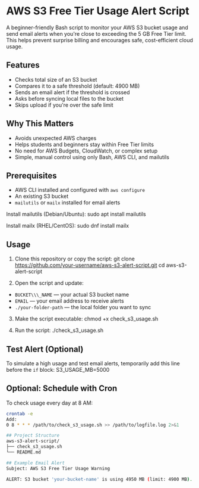 # AWS S3 Free Tier Usage Alert Script

A beginner-friendly Bash script to monitor your AWS S3 bucket usage and send email alerts when you're close to exceeding the 5 GB Free Tier limit.
This helps prevent surprise billing and encourages safe, cost-efficient cloud usage.

## Features

- Checks total size of an S3 bucket
- Compares it to a safe threshold (default: 4900 MB)
- Sends an email alert if the threshold is crossed
- Asks before syncing local files to the bucket
- Skips upload if you're over the safe limit


## Why This Matters

- Avoids unexpected AWS charges
- Helps students and beginners stay within Free Tier limits
- No need for AWS Budgets, CloudWatch, or complex setup
- Simple, manual control using only Bash, AWS CLI, and mailutils

##  Prerequisites

- AWS CLI installed and configured with `aws configure`
- An existing S3 bucket
- `mailutils` or `mailx` installed for email alerts

Install mailutils (Debian/Ubuntu):
sudo apt install mailutils

Install mailx (RHEL/CentOS):
sudo dnf install mailx


## Usage

1. Clone this repository or copy the script:
git clone https://github.com/your-username/aws-s3-alert-script.git
cd aws-s3-alert-script


2. Open the script and update:
- `BUCKET\\\_NAME` — your actual S3 bucket name
- `EMAIL` — your email address to receive alerts
- `./your-folder-path` — the local folder you want to sync

3. Make the script executable:
chmod +x check_s3_usage.sh


4. Run the script:
./check_s3_usage.sh

## Test Alert (Optional)
To simulate a high usage and test email alerts, temporarily add this line before the `if` block:
S3_USAGE_MB=5000

## Optional: Schedule with Cron
To check usage every day at 8 AM:
```bash
crontab -e
Add:
0 8 * * * /path/to/check_s3_usage.sh >> /path/to/logfile.log 2>&1

## Project Structure
aws-s3-alert-script/
├── check_s3_usage.sh
└── README.md

## Example Email Alert
Subject: AWS S3 Free Tier Usage Warning

ALERT: S3 bucket 'your-bucket-name' is using 4950 MB (limit: 4900 MB). Upload skipped to avoid AWS charges.
